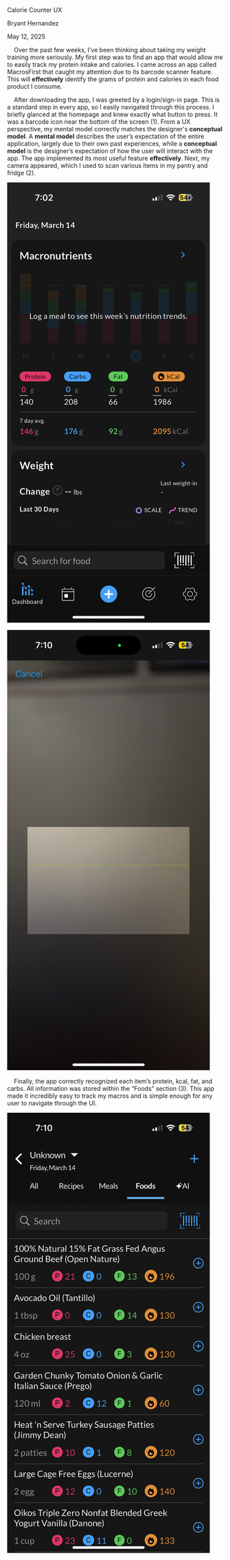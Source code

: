 Calorie Counter UX

Bryant Hernandez

May 12, 2025

&nbsp;&nbsp;&nbsp;&nbsp;Over the past few weeks, I’ve been thinking about taking my weight training more seriously. My first step was to find an app that would allow me to easily track my protein intake and calories. I came across an app called MacrosFirst that caught my attention due to its barcode scanner feature. This will **effectively** identify the grams of protein and calories in each food product I consume.
  
&nbsp;&nbsp;&nbsp;&nbsp;After downloading the app, I was greeted by a login/sign-in page. This is a standard step in every app, so I easily navigated through this process. I briefly glanced at the homepage and knew exactly what button to press. It was a barcode icon near the bottom of the screen (1). From a UX perspective, my mental model correctly matches the designer's **conceptual model**. A **mental model** describes the user’s expectation of the entire application, largely due to their own past experiences, while a **conceptual model** is the designer’s expectation of how the user will interact with the app. The app implemented its most useful feature **effectively**. Next, my camera appeared, which I used to scan various items in my pantry and fridge (2). 

![Homepage (1)](image0.png)

![Barcode Scanner (2)](image1.png)

&nbsp;&nbsp;&nbsp;&nbsp;Finally, the app correctly recognized each item’s protein, kcal, fat, and carbs. All information was stored within the “Foods” section (3). This app made it incredibly easy to track my macros and is simple enough for any user to navigate through the UI.

![Food Section (3)](image2.png)


